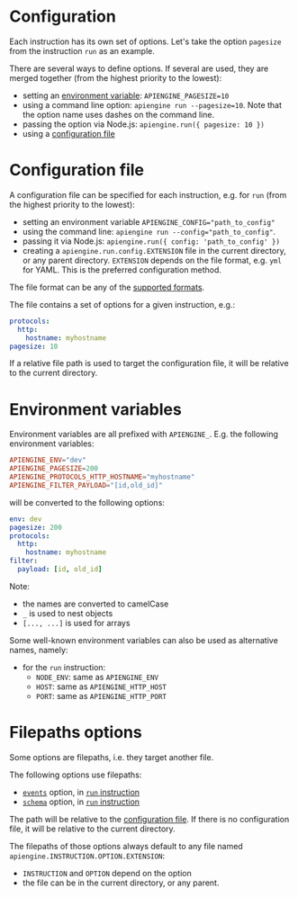# Configuration

Each instruction has its own set of options.
Let's take the option `pagesize` from the instruction `run` as an example.

There are several ways to define options.
If several are used, they are merged together (from the highest priority to
the lowest):
  - setting an [environment variable](#environment-variables):
    `APIENGINE_PAGESIZE=10`
  - using a command line option: `apiengine run --pagesize=10`.
    Note that the option name uses dashes on the command line.
  - passing the option via Node.js: `apiengine.run({ pagesize: 10 })`
  - using a [configuration file](#configuration-file)

# Configuration file

A configuration file can be specified for each instruction, e.g. for `run`
(from the highest priority to the lowest):
  - setting an environment variable `APIENGINE_CONFIG="path_to_config"`
  - using the command line: `apiengine run --config="path_to_config"`.
  - passing it via Node.js: `apiengine.run({ config: 'path_to_config' })`
  - creating a `apiengine.run.config.EXTENSION` file in the current directory,
    or any parent directory. `EXTENSION` depends on the file format, e.g. `yml`
    for YAML. This is the preferred configuration method.

The file format can be any of the [supported formats](formats.md).

The file contains a set of options for a given instruction, e.g.:

```yml
protocols:
  http:
    hostname: myhostname
pagesize: 10
```

If a relative file path is used to target the configuration file, it will be
relative to the current directory.

# Environment variables

Environment variables are all prefixed with `APIENGINE_`.
E.g. the following environment variables:

```toml
APIENGINE_ENV="dev"
APIENGINE_PAGESIZE=200
APIENGINE_PROTOCOLS_HTTP_HOSTNAME="myhostname"
APIENGINE_FILTER_PAYLOAD="[id,old_id]"
```

will be converted to the following options:

```yml
env: dev
pagesize: 200
protocols:
  http:
    hostname: myhostname
filter:
  payload: [id, old_id]
```

Note:
  - the names are converted to camelCase
  - `_` is used to nest objects
  - `[..., ...]` is used for arrays

Some well-known environment variables can also be used as alternative names,
namely:
  - for the `run` instruction:
     - `NODE_ENV`: same as `APIENGINE_ENV`
     - `HOST`: same as `APIENGINE_HTTP_HOST`
     - `PORT`: same as `APIENGINE_HTTP_PORT`

# Filepaths options

Some options are filepaths, i.e. they target another file.

The following options use filepaths:
  - [`events`](events.md) option, in [`run` instruction](run.md)
  - [`schema`](schema.md) option, in [`run` instruction](run.md)

The path will be relative to the [configuration file](#configuration-file).
If there is no configuration file, it will be relative to the current directory.

The filepaths of those options always default to any file named
`apiengine.INSTRUCTION.OPTION.EXTENSION`:
  - `INSTRUCTION` and `OPTION` depend on the option
  - the file can be in the current directory, or any parent.

